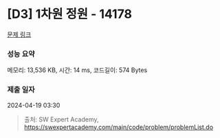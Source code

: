# [D3] 1차원 정원 - 14178 

[문제 링크](https://swexpertacademy.com/main/code/problem/problemDetail.do?contestProbId=AX_N3oSqcyUDFARi) 

### 성능 요약

메모리: 13,536 KB, 시간: 14 ms, 코드길이: 574 Bytes

### 제출 일자

2024-04-19 03:30



> 출처: SW Expert Academy, https://swexpertacademy.com/main/code/problem/problemList.do